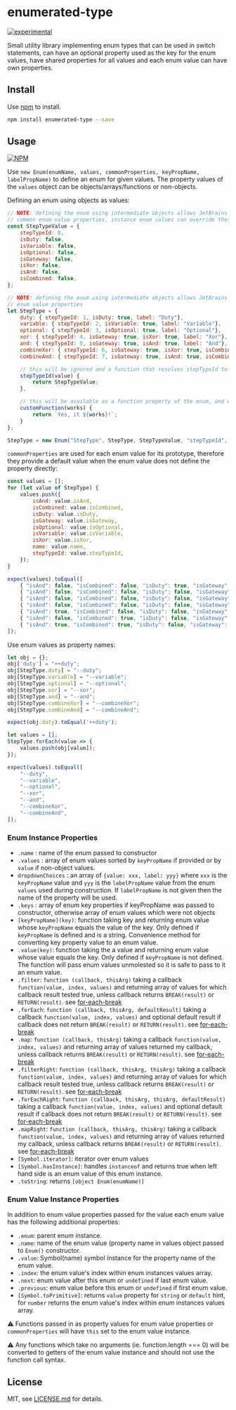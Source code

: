 # enumerated-type

[![experimental](https://badges.github.io/stability-badges/dist/experimental.svg)](https://github.com/badges/stability-badges)

Small utility library implementing enum types that can be used in switch statements, can have an
optional property used as the key for the enum values, have shared properties for all values and
each enum value can have own properties.

## Install

Use [npm](https://npmjs.com/) to install.

```sh
npm install enumerated-type --save
```

## Usage

[![NPM](https://nodei.co/npm/enumerated-type.png)](https://www.npmjs.com/package/enumerated-type)

Use `new Enum(enumName, values, commonProperties, keyPropName, labelPropName)` to define an
enum for given values. The property values of the `values` object can be
objects/arrays/functions or non-objects.

Defining an enum using objects as values:

```javascript
// NOTE: defining the enum using intermediate objects allows JetBrains IDEs completion to work better with enums and enum values
// common enum value properties, instance enum values can override these with their own definitions
const StepTypeValue = {
    stepTypeId: 0,
    isDuty: false,
    isVariable: false,
    isOptional: false,
    isGateway: false,
    isXor: false,
    isAnd: false,
    isCombined: false,
};

// NOTE: defining the enum using intermediate objects allows JetBrains IDEs completion to work better with enums and enum values
// enum value properties
let StepType = {
    duty: { stepTypeId: 1, isDuty: true, label: "Duty"},
    variable: { stepTypeId: 2, isVariable: true, label: "Variable"},
    optional: { stepTypeId: 3, isOptional: true, label: "Optional"},
    xor: { stepTypeId: 4, isGateway: true, isXor: true, label: "Xor"},
    and: { stepTypeId: 5, isGateway: true, isAnd: true, label: "And"},
    combineXor: { stepTypeId: 6, isGateway: true, isXor: true, isCombined: true, label: "Combine Xor"},
    combineAnd: { stepTypeId: 7, isGateway: true, isAnd: true, isCombined: true, label: "Combine And"},

    // this will be ignored and a function that resolves stepTypeId to Enum type will be used
    stepTypeId(value) {
        return StepTypeValue;
    },

    // this will be available as a function property of the enum, and will no be part of its values
    customFunction(works) {
        return `Yes, it ${works}!`;
    }
};

StepType = new Enum("StepType", StepType, StepTypeValue, "stepTypeId", "label");
```

`commonProperties` are used for each enum value for its prototype, therefore they provide a
default value when the enum value does not define the property directly:

```javascript
const values = [];
for (let value of StepType) {
    values.push({
        isAnd: value.isAnd,
        isCombined: value.isCombined,
        isDuty: value.isDuty,
        isGateway: value.isGateway,
        isOptional: value.isOptional,
        isVariable: value.isVariable,
        isXor: value.isXor,
        name: value.name,
        stepTypeId: value.stepTypeId,
    });
}

expect(values).toEqual([
    { "isAnd": false, "isCombined": false, "isDuty": true, "isGateway": false, "isOptional": false, "isVariable": false, "isXor": false, "name": "duty", "stepTypeId": 1, },
    { "isAnd": false, "isCombined": false, "isDuty": false, "isGateway": false, "isOptional": false, "isVariable": true, "isXor": false, "name": "variable", "stepTypeId": 2, },
    { "isAnd": false, "isCombined": false, "isDuty": false, "isGateway": false, "isOptional": true, "isVariable": false, "isXor": false, "name": "optional", "stepTypeId": 3, },
    { "isAnd": false, "isCombined": false, "isDuty": false, "isGateway": true, "isOptional": false, "isVariable": false, "isXor": true, "name": "xor", "stepTypeId": 4, },
    { "isAnd": true, "isCombined": false, "isDuty": false, "isGateway": true, "isOptional": false, "isVariable": false, "isXor": false, "name": "and", "stepTypeId": 5, },
    { "isAnd": false, "isCombined": true, "isDuty": false, "isGateway": true, "isOptional": false, "isVariable": false, "isXor": true, "name": "combineXor", "stepTypeId": 6, },
    { "isAnd": true, "isCombined": true, "isDuty": false, "isGateway": true, "isOptional": false, "isVariable": false, "isXor": false, "name": "combineAnd", "stepTypeId": 7, },
]);
```

Use enum values as property names:

```javascript
let obj = {};
obj['duty'] = "++duty";
obj[StepType.duty] = "--duty";
obj[StepType.variable] = "--variable";
obj[StepType.optional] = "--optional";
obj[StepType.xor] = "--xor";
obj[StepType.and] = "--and";
obj[StepType.combineXor] = "--combineXor";
obj[StepType.combineAnd] = "--combineAnd";

expect(obj.duty).toEqual('++duty');

let values = [];
StepType.forEach(value => {
    values.push(obj[value]);
});

expect(values).toEqual([
    "--duty",
    "--variable",
    "--optional",
    "--xor",
    "--and",
    "--combineXor",
    "--combineAnd",
]);
```

### Enum Instance Properties

<!--@formatter:off-->

* `.name` : name of the enum passed to constructor
* `.values` : array of enum values sorted by `keyPropName` if provided or by `value` if
  non-object values.
* `dropdownChoices` : an array of `{value: xxx, label: yyy}` where `xxx` is the `keyPropName`
  value and `yyy` is the `labelPropName` value from the enum `values` used during
  construction. If `labelPropName` is not given then the name of the property will be used.
* `.keys` : array of enum key properties if keyPropName was passed to constructor, otherwise
  array of enum values which were not objects
* `[keyPropName](key)`: function taking key and returning enum value whose `keyPropName` equals
  the value of the key. Only defined if `keyPropName` is defined and is a string. Convenience
  method for converting key property value to an enum value.
* `.value(key)`: function taking the a value and returning enum value whose value equals the
  key. Only defined if `keyPropName` is not defined. The function will pass enum values
  unmolested so it is safe to pass to it an enum value.
* `.filter`: `function (callback, thisArg)` taking a callback `function(value, index, values)`
  and returning array of values for which callback result tested true, unless callback returns
  `BREAK(result)` or `RETURN(result)`. see [for-each-break]
* `.forEach`: `function (callback, thisArg, defaultResult)` taking a callback `function(value,
  index, values)` and optional default result if callback does not return `BREAK(result)` or
  `RETURN(result)`. see [for-each-break]
* `.map`: `function (callback, thisArg)` taking a callback `function(value, index, values)` and
  returning array of values returned my callback, unless callback returns `BREAK(result)` or
  `RETURN(result)`. see [for-each-break]
* `.filterRight`: `function (callback, thisArg, thisArg)` taking a callback `function(value,
  index, values)` and returning array of values for which callback result tested true, unless
  callback returns `BREAK(result)` or `RETURN(result)`. see [for-each-break]
* `.forEachRight`: `function (callback, thisArg, thisArg, defaultResult)` taking a callback
  `function(value, index, values)` and optional default result if callback does not return
  `BREAK(result)` or `RETURN(result)`. see [for-each-break]
* `.mapRight`: `function (callback, thisArg, thisArg)` taking a callback `function(value, index,
  values)` and returning array of values returned my callback, unless callback returns
  `BREAK(result)` or `RETURN(result)`. see [for-each-break]
* `[Symbol.iterator]`: iterator over enum values
* `[Symbol.hasInstance]`: handles `instanceof` and returns true when left hand side is an enum
  value of this enum instance.
* `.toString`: returns `[object Enum(enumName)]`

<!--@formatter:on-->

### Enum Value Instance Properties

In addition to enum value properties passed for the value each enum value has the following
additional properties:

* `.enum`: parent enum instance.
* `.name`: name of the enum value (property name in values object passed to `Enum()`
  constructor.
* `.value`: Symbol(name) symbol instance for the property name of the enum value.
* `.index`: the enum value's index within enum instances values array.
* `.next`: enum value after this enum or `undefined` if last enum value.
* `.previous`: enum value before this enum or `undefined` if first enum value.
* `[Symbol.toPrimitive]`: returns `value` property for `string` or `default` hint, for `number`
  returns the enum value's index within enum instances values array.

:warning: Functions passed in as property values for enum value properties or `commonProperties`
will have `this` set to the enum value instance.

:warning: Any functions which take no arguments (ie. function.length === 0) will be converted to
getters of the enum value instance and should not use the function call syntax.

## License

MIT, see [LICENSE.md](https://github.com/vsch/enumerated-type/blob/master/LICENSE.md) for
details.

[for-each-break]: https://github.com/vsch/for-each-break/blob/master/README.md
[enumerated-type]: https://github.com/vsch/enumerated-type


